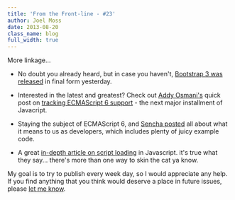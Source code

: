 ```yaml
---
title: 'From the Front-line - #23'
author: Joel Moss
date: 2013-08-20
class_name: blog
full_width: true
---
```


More linkage...

- No doubt you already heard, but in case you haven't, [Bootstrap 3 was released](http://blog.getbootstrap.com/2013/08/19/bootstrap-3-released/) in final form yesterday.

- Interested in the latest and greatest? Check out [Addy Osmani's](https://github.com/addyosmani) quick post on [tracking ECMAScript 6 support](http://addyosmani.com/blog/tracking-es6-support/) - the next major installment of Javacript.

- Staying the subject of ECMAScript 6, and [Sencha posted](http://www.sencha.com/blog/toward-modern-web-apps-with-ecmascript-6/) all about what it means to us as developers, which includes plenty of juicy example code.

- A great [in-depth article on script loading](http://www.html5rocks.com/en/tutorials/speed/script-loading/) in Javascript. it's true what they say... there's more than one way to skin the cat ya know.

My goal is to try to publish every week day, so I would appreciate any help. If you find anything that you think would deserve a place in future issues, please [let me know](mailto:jmoss@codio.com).